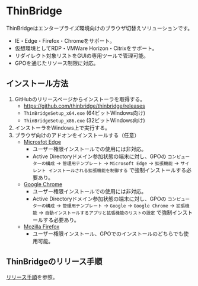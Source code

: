 ThinBridge
==========

ThinBridgeはエンタープライズ環境向けのブラウザ切替えソリューションです。

 * IE・Edge・Firefox・Chromeをサポート。
 * 仮想環境としてRDP・VMWare Horizon・Citrixをサポート。
 * リダイレクト対象リストをGUIの専用ツールで管理可能。
 * GPOを通じたリソース制限に対応。

インストール方法
----------------

 1. GitHubのリリースページからインストーラを取得する。
    * https://github.com/thinbridge/thinbridge/releases
    * `ThinBridgeSetup_x64.exe` (64ビットWindows向け)
    * `ThinBridgeSetup_x86.exe` (32ビットWindows向け)
 2. インストーラをWindows上で実行する。
 3. ブラウザ向けのアドオンをインストールする（任意）
    * [Microsfot Edge](https://microsoftedge.microsoft.com/addons/detail/famoofbkcpjdkihdngnhgbdfkfenhcnf)
      * ユーザー権限インストールでの使用には非対応。
      * Active Directoryドメイン参加状態の端末に対し、GPOの `コンピューターの構成` → `管理用テンプレート` → `Microsoft Edge` → `拡張機能` → `サイレント インストールされる拡張機能を制御する` で強制インストールする必要あり。
    * [Google Chrome](https://chrome.google.com/webstore/detail/iiajmhibpjkpmfmbhegccdfmfnfeffmh)
      * ユーザー権限インストールでの使用には非対応。
      * Active Directoryドメイン参加状態の端末に対し、GPOの `コンピューターの構成` → `管理用テンプレート` → `Google` → `Google Chrome` → `拡張機能` → `自動インストールするアプリと拡張機能のリストの設定` で強制インストールする必要あり。
    * [Mozilla Firefox](https://addons.mozilla.org/ja/firefox/addon/thinbridge/)
      * ユーザー権限インストール、GPOでのインストールのどちらでも使用可能。

ThinBridgeのリリース手順
------------------------

[リリース手順](doc/StepsToRelease.md)を参照。
